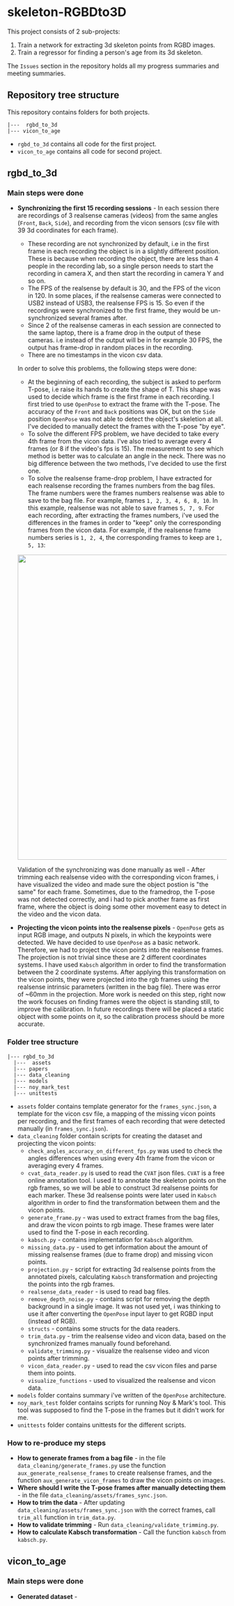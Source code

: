 # skeleton-RGBDto3D
This project consists of 2 sub-projects:
1. Train a network for extracting 3d skeleton points from RGBD images.
2. Train a regressor for finding a person's age from its 3d skeleton.

The `Issues` section in the repository holds all my progress summaries and meeting summaries.

## Repository tree structure
This repository contains folders for both projects.

```
|---  rgbd_to_3d
|--- vicon_to_age
```

- `rgbd_to_3d` contains all code for the first project.
- `vicon_to_age` contains all code for second project.

## rgbd_to_3d

### Main steps were done

- **Synchronizing the first 15 recording sessions** - In each session there are recordings of 3 realsense cameras (videos) 
from the same angles (`Front`, `Back`, `Side`), and recording from the vicon sensors (csv file with 39 3d coordinates for each frame). 
  - These recording are not 
  synchronized by default, i.e in the first frame in each recording the object is in a slightly different position. These 
  is because when recording the object, there are less than 4 people in the recording lab, so a single person needs to
  start the recording in camera X, and then start the recording in camera Y and so on.
  - The FPS of the realsense by default is 30, and the FPS of the vicon in 120. In some places, if the realsense cameras
  were connected to USB2 instead of USB3, the realsense FPS is 15. So even if the recordings were synchronized to the first
  frame, they would be un-synchronized several frames after.
  - Since 2 of the realsense cameras in each session are connected to the same laptop, there is a frame drop in the output
  of these cameras. i.e instead of the output will be in for example 30 FPS, the output has frame-drop in random places in the
  recording.
  - There are no timestamps in the vicon csv data.

  In order to solve this problems, the following steps were done:
  - At the beginning of each recording, the subject is asked to perform T-pose, i.e raise its hands to create the shape of T.
  This shape was used to decide which frame is the first frame in each recording. I first tried to use `OpenPose` to 
  extract the frame with the T-pose. The accuracy of the `Front` and `Back` positions was OK, but on the `Side` position 
  `OpenPose` was not able to detect the object's skeletion at all. I've decided to manually detect the frames 
  with the T-pose "by eye".
  - To solve the different FPS problem, we have decided to take every 4th frame from the vicon data. I've also tried to average 
  every 4 frames (or 8 if the video's fps is 15). The measurement to see which method is better was to calculate an angle in the neck. There was no big 
  difference between the two methods, I've decided to use the first one.
  - To solve the realsense frame-drop problem, I have extracted for each realsense recording the frames numbers from the bag files.
  The frame numbers were the frames numbers realsense was able to save to the bag file. For example, frames `1, 2, 3, 4, 6, 8, 10`.
  In this example, realsense was not able to save frames `5, 7, 9`. For each recording, after extracting the frames numbers, 
  i've used the differences in the frames in order to "keep" only the corresponding frames from the vicon data. For example, if 
  the realsense frame numbers series is `1, 2, 4`, the corresponding frames to keep are `1, 5, 13`:

  <p align="center">
  <img width="700" src="https://user-images.githubusercontent.com/35609587/136187306-6200be3e-d1d8-4558-9641-ca6418102a7a.png">
  </p>

  Validation of the synchronizing was done manually as well - After trimming each realsense video with the corresponding vicon 
  frames, i have visualized the video and made sure the object postion is "the same" for each frame. Sometimes, due to the
  framedrop, the T-pose was not detected correctly, and i had to pick another frame as first frame,
  where the object is doing some other movement easy to detect in the video and the vicon data.
- **Projecting the vicon points into the realsense pixels** - `OpenPose` gets as input RGB image, and outputs N pixels, 
in which the keypoints were detected. We have decided to use `OpenPose` as a basic network. Therefore, we had to project 
the vicon points into the realsense frames. The projection is not trivial since these are 2 different coordinates systems.
I have used `Kabsch` algorithm in order to find the transformation between the 2 coordinate systems. After applying this transformation
on the vicon points, they were projected into the rgb frames using the realsense intrinsic parameters (written in the bag file).
There was error of ~60mm in the projection. More work is needed on this step, right now the work
focuses on finding frames were the object is standing still, to improve the calibration. In future recordings there will
be placed a static object with some points on it, so the calibration process should be more accurate.
  
  

### Folder tree structure
```
|--- rgbd_to_3d
  |---  assets
  |--- papers
  |--- data_cleaning
  |--- models
  |--- noy_mark_test
  |--- unittests
```

- `assets` folder contains template generator for the `frames_sync.json`, a template for the vicon csv file, a mapping of 
the missing vicon points per recording, and the first frames of each recording that were detected manually (in `frames_sync.json`).
- `data_cleaning` folder contain scripts for creating the dataset and projecting the vicon points:
  - `check_angles_accuracy_on_different_fps.py` was used to check the angles differences when using every 4th frame from the
  vicon or averaging every 4 frames.
  - `cvat_data_reader.py` is used to read the `CVAT` json files. `CVAT` is a free online annotation tool. I used it to 
  annotate the skeleton points on the rgb frames, so we will be able to construct 3d realsense points for each marker.
  These 3d realsense points were later used in `Kabsch` algorithm in order to find the transformation between them and the
  vicon points.
  - `generate_frame.py` - was used to extract frames from the bag files, and draw the vicon points to rgb image. These frames
  were later used to find the T-pose in each recording.
  - `kabsch.py` - contains implementation for `Kabsch` algorithm.
  - `missing_data.py` - used to get information about the amount of missing realsense frames (due to frame drop) and missing
  vicon points.
  - `projection.py` - script for extracting 3d realsense points from the annotated pixels, calculating `Kabsch` transformation
  and projecting the points into the rgb frames.
  - `realsense_data_reader` - is used to read bag files.
  - `remove_depth_noise.py` - contains script for removing the depth background in a single image. It was not used yet, 
  i was thinking to use it after converting the `OpenPose` input layer to get RGBD input (instead of RGB).
  - `structs` - contains some structs for the data readers.
  - `trim_data.py` - trim the realsense video and vicon data, based on the synchronized frames manually found beforehand.
  - `validate_trimming.py` - visualize the realsense video and vicon points after trimming.
  - `vicon_data_reader.py` - used to read the csv vicon files and parse them into points.
  - `visualize_functions` - used to visualized the realsense and vicon data.
- `models` folder contains summary i've written of the `OpenPose` architecture.
- `noy_mark_test` folder contains scripts for running Noy & Mark's tool. This tool was supposed to find the T-pose in the frames
but it didn't work for me. 
- `unittests` folder contains unittests for the different scripts.




### How to re-produce my steps
- **How to generate frames from a bag file** - in the file `data_cleaning/generate_frames.py` use the function `aux_generate_realsense_frames` to
create realsense frames, and the function `aux_generate_vicon_frames` to draw the vicon points on images. 
- **Where should I write the T-pose frames after manually detecting them** - in the file `data_cleaning/assets/frames_sync.json`.
- **How to trim the data** - After updating  `data_cleaning/assets/frames_sync.json` with the correct frames, call `trim_all`
function in `trim_data.py`.
- **How to validate trimming** - Run `data_cleaning/validate_trimming.py`.
- **How to calculate Kabsch transformation** -  Call the function `kabsch` from `kabsch.py`.

## vicon_to_age

### Main steps were done
- **Generated dataset** - 
